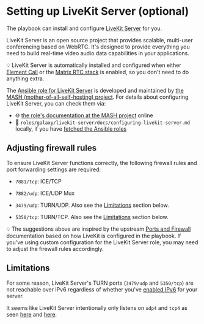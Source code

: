 <!--
SPDX-FileCopyrightText: 2024 wjbeckett
SPDX-FileCopyrightText: 2024 - 2025 Slavi Pantaleev

SPDX-License-Identifier: AGPL-3.0-or-later
-->

# Setting up LiveKit Server (optional)

The playbook can install and configure [LiveKit Server](https://github.com/livekit/livekit) for you.

LiveKit Server is an open source project that provides scalable, multi-user conferencing based on WebRTC. It's designed to provide everything you need to build real-time video audio data capabilities in your applications.

💡 LiveKit Server is automatically installed and configured when either [Element Call](configuring-playbook-element-call.md) or the [Matrix RTC stack](configuring-playbook-matrix-rtc.md) is enabled, so you don't need to do anything extra.

The [Ansible role for LiveKit Server](https://github.com/mother-of-all-self-hosting/ansible-role-livekit-server) is developed and maintained by [the MASH (mother-of-all-self-hosting) project](https://github.com/mother-of-all-self-hosting). For details about configuring LiveKit Server, you can check them via:
- 🌐 [the role's documentation at the MASH project](https://github.com/mother-of-all-self-hosting/ansible-role-livekit-server/blob/main/docs/configuring-livekit-server.md) online
- 📁 `roles/galaxy/livekit-server/docs/configuring-livekit-server.md` locally, if you have [fetched the Ansible roles](installing.md#update-ansible-roles)

## Adjusting firewall rules

To ensure LiveKit Server functions correctly, the following firewall rules and port forwarding settings are required:

- `7881/tcp`: ICE/TCP

- `7882/udp`: ICE/UDP Mux

- `3479/udp`: TURN/UDP. Also see the [Limitations](#limitations) section below.

- `5350/tcp`: TURN/TCP. Also see the [Limitations](#limitations) section below.

💡 The suggestions above are inspired by the upstream [Ports and Firewall](https://docs.livekit.io/home/self-hosting/ports-firewall/) documentation based on how LiveKit is configured in the playbook. If you've using custom configuration for the LiveKit Server role, you may need to adjust the firewall rules accordingly.

## Limitations

For some reason, LiveKit Server's TURN ports (`3479/udp` and `5350/tcp`) are not reachable over IPv6 regardless of whether you've [enabled IPv6](./configuring-ipv6.md) for your server.

It seems like LiveKit Server intentionally only listens on `udp4` and `tcp4` as seen [here](https://github.com/livekit/livekit/blob/154b4d26b769c68a03c096124094b97bf61a996f/pkg/service/turn.go#L128) and [here](https://github.com/livekit/livekit/blob/154b4d26b769c68a03c096124094b97bf61a996f/pkg/service/turn.go#L92).
